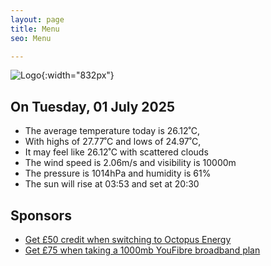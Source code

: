 ```yaml
---
layout: page
title: Menu
seo: Menu

---
```


![Logo](/images/logo.jpg){:width="832px"}

<!-- weather_marker starts -->
## On Tuesday, 01 July 2025

- The average temperature today is 26.12˚C,
- With highs of 27.77˚C and lows of 24.97˚C,
- It may feel like 26.12˚C with scattered clouds
- The wind speed is 2.06m/s and visibility is 10000m
- The pressure is 1014hPa and humidity is 61%
- The sun will rise at 03:53 and set at 20:30

<!-- weather_marker ends -->

## Sponsors

- [Get £50 credit when switching to Octopus Energy](https://bit.ly/3oD1nnS)
- [Get £75 when taking a 1000mb YouFibre broadband plan](https://aklam.io/91zWhU?)
